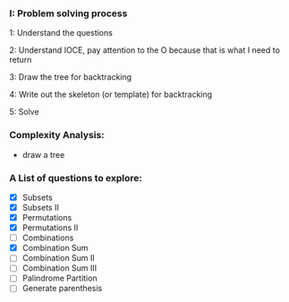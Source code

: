### I: Problem solving process
1: Understand the questions

2: Understand IOCE, pay attention to the O because that is what I need to return

3: Draw the tree for backtracking

4: Write out the skeleton (or template) for backtracking

5: Solve

### Complexity Analysis:
- draw a tree

### A List of questions to explore:

- [x] Subsets
- [x] Subsets II
- [x] Permutations
- [x] Permutations II
- [ ] Combinations
- [x] Combination Sum
- [ ] Combination Sum II
- [ ] Combination Sum III
- [ ] Palindrome Partition
- [ ] Generate parenthesis
